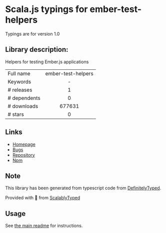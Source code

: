 
# Scala.js typings for ember-test-helpers

Typings are for version 1.0

## Library description:
Helpers for testing Ember.js applications

|                    |                 |
| ------------------ | :-------------: |
| Full name          | ember-test-helpers |
| Keywords           | - |
| # releases         | 1 |
| # dependents       | 0 |
| # downloads        | 677631 |
| # stars            | 0 |

## Links
- [Homepage](https://github.com/switchfly/ember-test-helpers#readme)
- [Bugs](https://github.com/switchfly/ember-test-helpers/issues)
- [Repository](https://github.com/switchfly/ember-test-helpers)
- [Npm](https://www.npmjs.com/package/ember-test-helpers)
    


## Note
This library has been generated from typescript code from [DefinitelyTyped](https://definitelytyped.org).

Provided with :purple_heart: from [ScalablyTyped](https://github.com/oyvindberg/ScalablyTyped)

## Usage
See [the main readme](../../readme.md) for instructions.


